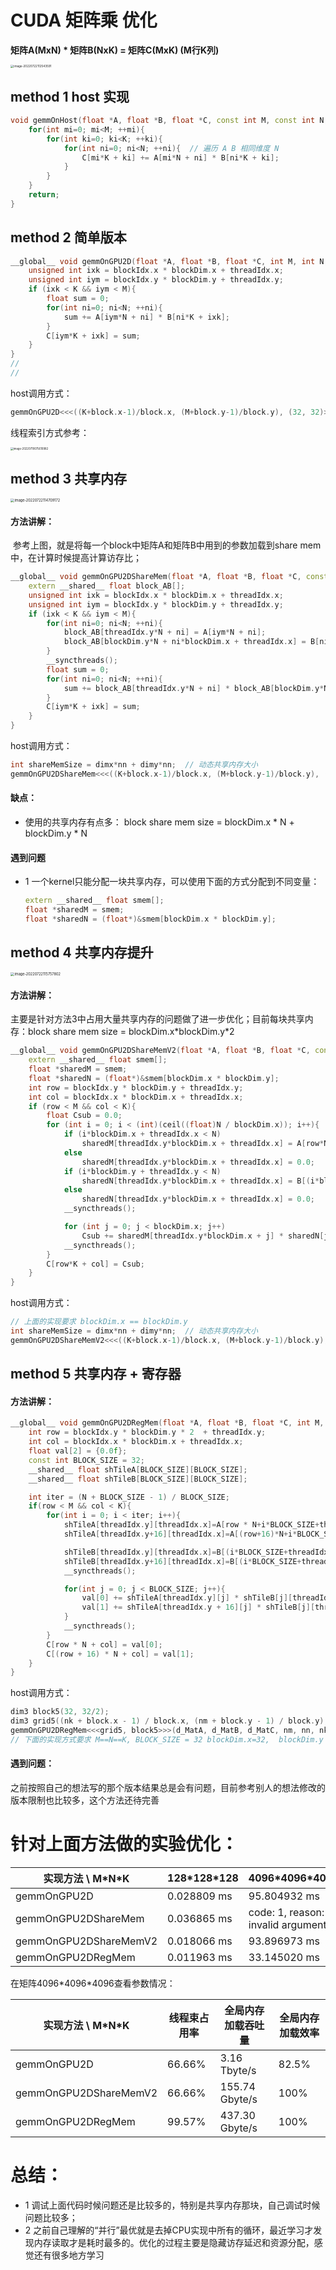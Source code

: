 # CUDA 矩阵乘 优化

**矩阵A(MxN) * 矩阵B(NxK)  = 矩阵C(MxK)  (M行K列)**

<img src="03_矩阵乘初步.assets/image-20220722112543591.png" alt="image-20220722112543591" style="zoom: 33%;" />

## method 1 host 实现

```c++
void gemmOnHost(float *A, float *B, float *C, const int M, const int N, const int K){
    for(int mi=0; mi<M; ++mi){
        for(int ki=0; ki<K; ++ki){
            for(int ni=0; ni<N; ++ni){  // 遍历 A B 相同维度 N
                C[mi*K + ki] += A[mi*N + ni] * B[ni*K + ki];
            }
        }
    }
    return;
}
```

## method 2 简单版本

```c++
__global__ void gemmOnGPU2D(float *A, float *B, float *C, int M, int N, int K){    
    unsigned int ixk = blockIdx.x * blockDim.x + threadIdx.x;
    unsigned int iym = blockIdx.y * blockDim.y + threadIdx.y;
    if (ixk < K && iym < M){
        float sum = 0;
        for(int ni=0; ni<N; ++ni){
            sum += A[iym*N + ni] * B[ni*K + ixk];
        }
        C[iym*K + ixk] = sum;
    }
}
// 
// 
```

host调用方式：

```c++
gemmOnGPU2D<<<((K+block.x-1)/block.x, (M+block.y-1)/block.y), (32, 32)>>>(d_MatA, d_MatB, d_MatC, M, N, K);
```

线程索引方式参考：

<img src="03_矩阵乘初步.assets/image-20220719075610982.png" alt="image-20220719075610982" style="zoom:30%;" />

## method 3 共享内存

<img src="03_矩阵乘初步.assets/image-20220722114709172.png" alt="image-20220722114709172" style="zoom:40%;" />

#### 方法讲解：

​	参考上图，就是将每一个block中矩阵A和矩阵B中用到的参数加载到share mem中，在计算时候提高计算访存比；

```c++
__global__ void gemmOnGPU2DShareMem(float *A, float *B, float *C, const int M, const int N, const int K){    
    extern __shared__ float block_AB[];  
    unsigned int ixk = blockIdx.x * blockDim.x + threadIdx.x;
    unsigned int iym = blockIdx.y * blockDim.y + threadIdx.y;
    if (ixk < K && iym < M){
        for(int ni=0; ni<N; ++ni){
            block_AB[threadIdx.y*N + ni] = A[iym*N + ni];  
            block_AB[blockDim.y*N + ni*blockDim.x + threadIdx.x] = B[ni*K + ixk];  
        }
        __syncthreads();
        float sum = 0;
        for(int ni=0; ni<N; ++ni){
            sum += block_AB[threadIdx.y*N + ni] * block_AB[blockDim.y*N + ni*blockDim.x + threadIdx.x];
        }
        C[iym*K + ixk] = sum;
    }
}
```

host调用方式：

```c++
int shareMemSize = dimx*nn + dimy*nn;  // 动态共享内存大小
gemmOnGPU2DShareMem<<<((K+block.x-1)/block.x, (M+block.y-1)/block.y), (32, 32),shareMemSize*sizeof(float)>>>(d_MatA, d_MatB, d_MatC, M, N, K);
```

#### 缺点：

- 使用的共享内存有点多： block share mem size = blockDim.x \* N + blockDim.y \* N

#### 遇到问题

- 1 一个kernel只能分配一块共享内存，可以使用下面的方式分配到不同变量：

  ```c++
  extern __shared__ float smem[];
  float *sharedM = smem;                       
  float *sharedN = (float*)&smem[blockDim.x * blockDim.y]; 
  ```



## method 4 共享内存提升

<img src="03_矩阵乘初步.assets/image-20220722115757802.png" alt="image-20220722115757802" style="zoom:40%;" />

#### 方法讲解：

主要是针对方法3中占用大量共享内存的问题做了进一步优化；目前每块共享内存：block share mem size = blockDim.x\*blockDim.y\*2

```c++
__global__ void gemmOnGPU2DShareMemV2(float *A, float *B, float *C, const int M, const int N, const int K){
    extern __shared__ float smem[];
    float *sharedM = smem;                       
    float *sharedN = (float*)&smem[blockDim.x * blockDim.y]; 
    int row = blockIdx.y * blockDim.y + threadIdx.y;
    int col = blockIdx.x * blockDim.x + threadIdx.x;
    if (row < M && col < K){
        float Csub = 0.0;
        for (int i = 0; i < (int)(ceil((float)N / blockDim.x)); i++){
            if (i*blockDim.x + threadIdx.x < N) 
                sharedM[threadIdx.y*blockDim.x + threadIdx.x] = A[row*N + i * blockDim.x + threadIdx.x];
            else
                sharedM[threadIdx.y*blockDim.x + threadIdx.x] = 0.0;
            if (i*blockDim.y + threadIdx.y < N) 
                sharedN[threadIdx.y*blockDim.x + threadIdx.x] = B[(i*blockDim.y + threadIdx.y)*K + col];
            else
                sharedN[threadIdx.y*blockDim.x + threadIdx.x] = 0.0;
            __syncthreads();

            for (int j = 0; j < blockDim.x; j++)
                Csub += sharedM[threadIdx.y*blockDim.x + j] * sharedN[j*blockDim.y + threadIdx.x];
            __syncthreads();
        }
        C[row*K + col] = Csub;
    }
}
```

host调用方式：

```c++
// 上面的实现要求 blockDim.x == blockDim.y
int shareMemSize = dimx*nn + dimy*nn;  // 动态共享内存大小
gemmOnGPU2DShareMemV2<<<((K+block.x-1)/block.x, (M+block.y-1)/block.y), (32, 32),shareMemSize*sizeof(float)>>>(d_MatA, d_MatB, d_MatC, M, N, K);
```



## method 5 共享内存 + 寄存器

#### 方法讲解：

```c++
__global__ void gemmOnGPU2DRegMem(float *A, float *B, float *C, int M, int N, int K){
    int row = blockIdx.y * blockDim.y * 2  + threadIdx.y;
    int col = blockIdx.x * blockDim.x + threadIdx.x;
    float val[2] = {0.0f};
    const int BLOCK_SIZE = 32;
    __shared__ float shTileA[BLOCK_SIZE][BLOCK_SIZE];
    __shared__ float shTileB[BLOCK_SIZE][BLOCK_SIZE];

    int iter = (N + BLOCK_SIZE - 1) / BLOCK_SIZE;
    if(row < M && col < K){
        for(int i = 0; i < iter; i++){
            shTileA[threadIdx.y][threadIdx.x]=A[row * N+i*BLOCK_SIZE+threadIdx.x];
            shTileA[threadIdx.y+16][threadIdx.x]=A[(row+16)*N+i*BLOCK_SIZE+threadIdx.x];

            shTileB[threadIdx.y][threadIdx.x]=B[(i*BLOCK_SIZE+threadIdx.y)*N+col];
            shTileB[threadIdx.y+16][threadIdx.x]=B[(i*BLOCK_SIZE+threadIdx.y+16)*N+col];
            __syncthreads();

            for(int j = 0; j < BLOCK_SIZE; j++){
                val[0] += shTileA[threadIdx.y][j] * shTileB[j][threadIdx.x];
                val[1] += shTileA[threadIdx.y + 16][j] * shTileB[j][threadIdx.x];
            }
            __syncthreads();
        }
        C[row * N + col] = val[0];
        C[(row + 16) * N + col] = val[1];
    }
}
```

host调用方式：

```c++
dim3 block5(32, 32/2);
dim3 grid5((nk + block.x - 1) / block.x, (nm + block.y - 1) / block.y);
gemmOnGPU2DRegMem<<<grid5, block5>>>(d_MatA, d_MatB, d_MatC, nm, nn, nk);
// 下面的实现方式要求 M==N==K, BLOCK_SIZE = 32 blockDim.x=32,  blockDim.y = BLOCK_SIZE / 2
```

#### 遇到问题：

​	之前按照自己的想法写的那个版本结果总是会有问题，目前参考别人的想法修改的版本限制也比较多，这个方法还待完善





# 针对上面方法做的实验优化：

| 实现方法  \ M\*N\*K   | 128\*128\*128 | 4096\*4096\*4096                  |
| --------------------- | ------------- | --------------------------------- |
| gemmOnGPU2D           | 0.028809 ms   | 95.804932 ms                      |
| gemmOnGPU2DShareMem   | 0.036865 ms   | code: 1, reason: invalid argument |
| gemmOnGPU2DShareMemV2 | 0.018066 ms   | 93.896973 ms                      |
| gemmOnGPU2DRegMem     | 0.011963 ms   | 33.145020 ms                      |

在矩阵4096\*4096\*4096查看参数情况：

| 实现方法  \ M\*N\*K   | 线程束占用率 | 全局内存加载吞吐量 | 全局内存加载效率 |
| --------------------- | ------------ | ------------------ | ---------------- |
| gemmOnGPU2D           | 66.66%       | 3.16 Tbyte/s       | 82.5%            |
| gemmOnGPU2DShareMemV2 | 66.66%       | 155.74 Gbyte/s     | 100%             |
| gemmOnGPU2DRegMem     | 99.57%       | 437.30 Gbyte/s     | 100%             |





# 总结： 

- 1 调试上面代码时候问题还是比较多的，特别是共享内存那块，自己调试时候问题比较多；
- 2 之前自己理解的“并行”最优就是去掉CPU实现中所有的循环，最近学习才发现内存读取才是耗时最多的。优化的过程主要是隐藏访存延迟和资源分配，感觉还有很多地方学习


